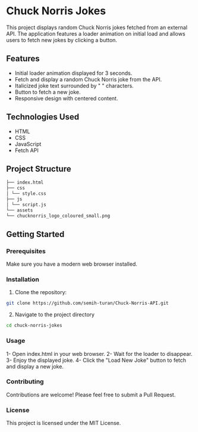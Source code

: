 # Chuck Norris Jokes

This project displays random Chuck Norris jokes fetched from an external API. The application features a loader animation on initial load and allows users to fetch new jokes by clicking a button.

## Features

- Initial loader animation displayed for 3 seconds.
- Fetch and display a random Chuck Norris joke from the API.
- Italicized joke text surrounded by " " characters.
- Button to fetch a new joke.
- Responsive design with centered content.

## Technologies Used

- HTML
- CSS
- JavaScript
- Fetch API

## Project Structure

```sh
├── index.html
├── css
│ └── style.css
├── js
│ └── script.js
└── assets
└── chucknorris_logo_coloured_small.png
```

## Getting Started

### Prerequisites

Make sure you have a modern web browser installed.

### Installation

1. Clone the repository:

```sh
git clone https://github.com/semih-turan/Chuck-Norris-API.git
```

2. Navigate to the project directory

```sh
cd chuck-norris-jokes
```

### Usage
1- Open index.html in your web browser.
2- Wait for the loader to disappear.
3- Enjoy the displayed joke.
4- Click the "Load New Joke" button to fetch and display a new joke.

### Contributing
Contributions are welcome! Please feel free to submit a Pull Request.

### License

This project is licensed under the MIT License.
